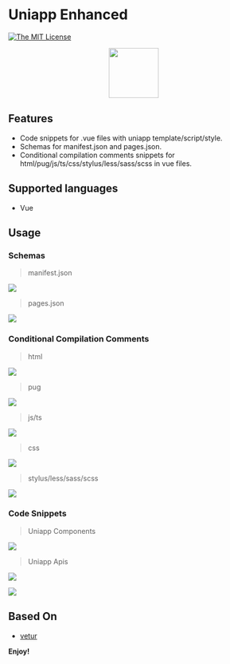 # Uniapp Enhanced

[![The MIT License](https://img.shields.io/badge/license-MIT-orange.svg?style=flat-square)](http://opensource.org/licenses/MIT)

<div align="center">
<img src="./images/icon.png" width='100'/>
</div>

## Features

- Code snippets for .vue files with uniapp template/script/style.
- Schemas for manifest.json and pages.json.
- Conditional compilation comments snippets for html/pug/js/ts/css/stylus/less/sass/scss in vue files.

## Supported languages

- Vue

## Usage

### **Schemas**

> manifest.json

![](./doc/images/007.gif)

> pages.json

![](./doc/images/006.gif)


### **Conditional Compilation Comments**

> html

![](./doc/images/003.gif)

> pug

![](./doc/images/004.gif)

> js/ts

![](./doc/images/001.gif)

> css

![](./doc/images/002.gif)

> stylus/less/sass/scss

![](./doc/images/005.gif)

### **Code Snippets**

> Uniapp Components

![](./doc/images/010.gif)


> Uniapp Apis

![](./doc/images/008.gif)

![](./doc/images/009.gif)

## Based On

- [vetur](https://github.com/vuejs/vetur)


**Enjoy!**
